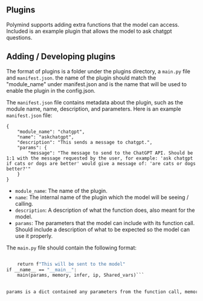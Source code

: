 ## Plugins
Polymind supports adding extra functions that the model can access. Included is an example plugin that allows the model to ask chatgpt questions.

## Adding / Developing plugins

The format of plugins is a folder under the plugins directory, a `main.py` file and `manifest.json`. the name of the plugin should match the "module_name" under manifest.json and is the name that will be used to enable the plugin in the config.json.


The `manifest.json` file contains metadata about the plugin, such as the module name, name, description, and parameters. Here is an example `manifest.json` file:

```
{
    "module_name": "chatgpt",
    "name": "askchatgpt",
    "description": "This sends a message to chatgpt.",
    "params": {
        "message": "The message to send to the ChatGPT API. Should be 1:1 with the message requested by the user, for example: 'ask chatgpt if cats or dogs are better' would give a message of: 'are cats or dogs better?'"
    }
}
```


* `module_name`: The name of the plugin.
* `name`: The internal name of the plugin which the model will be seeing / calling.
* `description`: A description of what the function does, also meant for the model.
* `params`: The parameters that the model can include with its function call. Should include a description of what to be expected so the model can use it properly.

The `main.py` file should contain the following format:

```def main(params, memory, infer, ip, Shared_vars):

    return f"This will be sent to the model"
if __name__ == "__main__":
    main(params, memory, infer, ip, Shared_vars)```

    
params is a dict contained any parameters from the function call, memory is polymind's context and infer is a function to do inference using the main model. [See inference.py](https://github.com/itsme2417/PolyMind/blob/main/inference.py) ip is the ip of the user who sent the request.